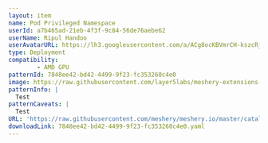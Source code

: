 ```yaml
---
layout: item
name: Pod Privileged Namespace
userId: a7b465ad-21eb-4f3f-9c84-56de76aebe62
userName: Ripul Handoo
userAvatarURL: https://lh3.googleusercontent.com/a/ACg8ocKBVmrCH-kszcRj5jpdBR53K1-E7YPUd3-kFmRFGGRN=s96-c
type: Deployment
compatibility: 
        - AMD GPU
patternId: 7848ee42-bd42-4499-9f23-fc353260c4e0
image: https://raw.githubusercontent.com/layer5labs/meshery-extensions-packages/master/action-assets/design-assets/7848ee42-bd42-4499-9f23-fc353260c4e0.png
patternInfo: |
  Test
patternCaveats: |
  Test
URL: 'https://raw.githubusercontent.com/meshery/meshery.io/master/catalog/7848ee42-bd42-4499-9f23-fc353260c4e0.yaml'
downloadLink: 7848ee42-bd42-4499-9f23-fc353260c4e0.yaml
---
```

